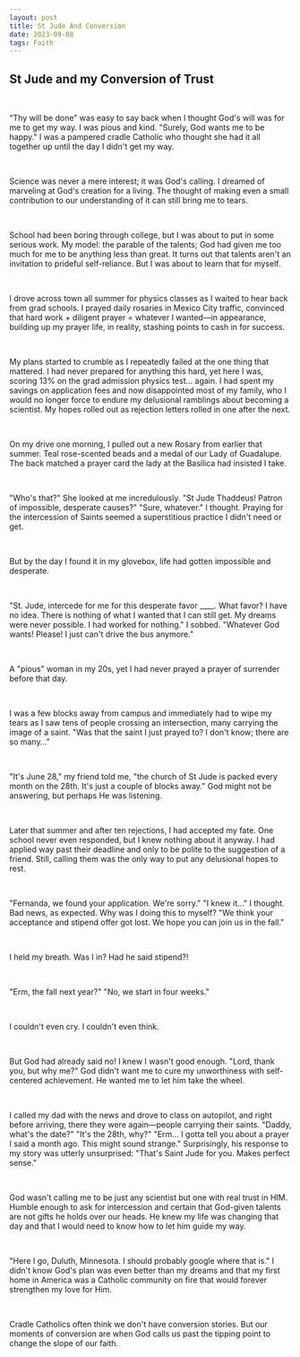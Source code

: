 ```yaml
---
layout: post
title: St Jude And Conversion
date: 2023-09-08 
tags: Faith
---
```


## St Jude and my Conversion of Trust

<br>

"Thy will be done" was easy to say back when I thought God's will was for me to get my way. I was pious and kind. 
"Surely, God wants me to be happy." I was a pampered cradle Catholic who thought she had it all together up until the day I didn't get my way. 

<br>

Science was never a mere interest; it was God's calling. I dreamed of marveling at God's creation for a living. 
The thought of making even a small contribution to our understanding of it can still bring me to tears.

<br>

School had been boring through college, but I was about to put in some serious work. My model: the parable of the 
talents; God had given me too much for me to be anything less than great. 
It turns out that talents aren't an invitation to prideful self-reliance. But I was about to learn that for myself.

<br>

I drove across town all summer for physics classes as I waited to hear back from grad schools. 
I prayed daily rosaries in Mexico City traffic, convinced that hard work + diligent prayer = whatever I wanted—in appearance, 
building up my prayer life, in reality, stashing points to cash in for success. 

<br>

My plans started to crumble as I repeatedly failed at the one thing that mattered. 
I had never prepared for anything this hard, yet here I was, scoring 13% on the grad admission physics test… again. 
I had spent my savings on application fees and now disappointed most of my family, who I would no longer force to endure my delusional 
ramblings about becoming a scientist. My hopes rolled out as rejection letters rolled in one after the next.

<br>

On my drive one morning, I pulled out a new Rosary from earlier that summer. 
Teal rose-scented beads and a medal of our Lady of Guadalupe. 
The back matched a prayer card the lady at the Basilica had insisted I take. 

<br>

"Who's that?" She looked at me incredulously. "St Jude Thaddeus! Patron of impossible, desperate causes?" 
"Sure, whatever." I thought. Praying for the intercession of Saints seemed a superstitious practice I didn't need or get. 

<br>

But by the day I found it in my glovebox, life had gotten impossible and desperate. 

<br>

"St. Jude, intercede for me for this desperate favor ____. What favor? I have no idea. 
There is nothing of what I wanted that I can still get. My dreams were never possible. 
I had worked for nothing." I sobbed. "Whatever God wants! Please! I just can't drive the bus anymore." 

<br>

A "pious" woman in my 20s, yet I had never prayed a prayer of surrender before that day. 

<br>

I was a few blocks away from campus and immediately had to wipe my tears as I saw tens of people crossing an intersection, 
many carrying the image of a saint. "Was that the saint I just prayed to? I don't know; there are so many…"

<br>

"It's June 28," my friend told me, "the church of St Jude is packed every month on the 28th. 
It's just a couple of blocks away." God might not be answering, but perhaps He was listening.

<br>

Later that summer and after ten rejections, I had accepted my fate. 
One school never even responded, but I knew nothing about it anyway. 
I had applied way past their deadline and only to be polite to the suggestion of a friend. 
Still, calling them was the only way to put any delusional hopes to rest. 

<br>

"Fernanda, we found your application. We're sorry."
"I knew it…" I thought. Bad news, as expected. Why was I doing this to myself?
"We think your acceptance and stipend offer got lost. We hope you can join us in the fall." 

<br>

I held my breath. Was I in? Had he said stipend?!

<br>

"Erm, the fall next year?" 
"No, we start in four weeks."

<br>

I couldn't even cry. I couldn't even think. 

<br>

But God had already said no! I knew I wasn't good enough. "Lord, thank you, but why me?" 
God didn't want me to cure my unworthiness with self-centered achievement. He wanted me to let him take the wheel.

<br>

I called my dad with the news and drove to class on autopilot, and right before arriving, there they were again—people carrying their saints. 
"Daddy, what's the date?" 
"It's the 28th, why?" 
"Erm... I gotta tell you about a prayer I said a month ago. This might sound strange." 
Surprisingly, his response to my story was utterly unsurprised: "That's Saint Jude for you. Makes perfect sense." 

<br>

God wasn't calling me to be just any scientist but one with real trust in HIM. 
Humble enough to ask for intercession and certain that God-given talents are not gifts he holds over our heads. 
He knew my life was changing that day and that I would need to know how to let him guide my way. 

<br>

"Here I go, Duluth, Minnesota. I should probably google where that is." 
I didn't know God's plan was even better than my dreams and that my first home in America was a Catholic community 
on fire that would forever strengthen my love for Him.

<br>

Cradle Catholics often think we don't have conversion stories. 
But our moments of conversion are when God calls us past the tipping point to change the slope of our faith.

